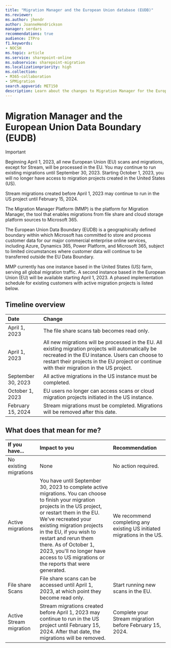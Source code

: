 ```yaml
---
title: "Migration Manager and the European Union database (EUDB)"
ms.reviewer: 
ms.author: jhendr
author: JoanneHendrickson
manager: serdars
recommendations: true
audience: ITPro
f1.keywords:
- NOCSH
ms.topic: article
ms.service: sharepoint-online
ms.subservice: sharepoint-migration
ms.localizationpriority: high
ms.collection: 
- M365-collaboration
- SPMigration
search.appverid: MET150
description: Learn about the changes to Migration Manager for the European Union and how data is processed.
---
```


# Migration Manager and the European Union Data Boundary (EUDB)

>[!Important]
>Beginning April 1, 2023, all new European Union (EU) scans and migrations, except for Stream, will be processed in the EU. 
>You may continue to run existing migrations until September 30, 2023. Starting October 1, 2023, you will no longer have access to migration projects created in the United States (US).
>
>Stream migrations created before April 1, 2023 may continue to run in the US project until February 15, 2024.

The Migration Manager Platform (MMP) is the platform for Migration Manager, the tool that enables migrations from file share and cloud storage platform sources to Microsoft 365. 

The European Union Data Boundary (EUDB) is a geographically defined boundary within which Microsoft has committed to store and process customer data for our major commercial enterprise online services, including Azure, Dynamics 365, Power Platform, and Microsoft 365, subject to limited circumstances where customer data will continue to be transferred outside the EU Data Boundary.

MMP currently has one instance based in the United States (US) farm, serving all global migration traffic. A second instance based in the European Union (EU) will be available starting April 1, 2023. A phased implementation schedule for existing customers with active migration projects is listed below.


## Timeline overview

|Date|Change|
|:-----|:-----|
|April 1, 2023|The file share scans tab becomes read only.|
|April 1, 2023|All new migrations will be processed in the EU. All existing migration projects will automatically be recreated in the EU instance.  Users can choose to restart their projects in the EU project or continue with their migration in the US project.|
|September 30, 2023|All active migrations in the US instance must be completed.|
|October 1, 2023|EU users no longer can access scans or cloud migration projects initiated in the US instance.|
|February 15, 2024|Stream migrations must be completed. Migrations will be removed after this date.| 


## What does that mean for me?


|If you have...|Impact to you|Recommendation|
|:-----|:-----|:-----|
|No existing migrations|None|No action required.|
|Active migrations|You have until September 30, 2023 to complete active migrations. You can choose to finish your migration projects in the US project, or restart them in the EU. We've recreated your existing migration projects in the EU, if you wish to restart and rerun them there. As of October 1, 2023, you'll no longer have access to US migrations or the reports that were generated. |We recommend completing any existing US initiated migrations in the US.|
|File share Scans|File share scans can be accessed until April 1, 2023, at which point they become read only.|Start running new scans in the EU.|
|Active Stream migration|Stream migrations created before April 1, 2023 may continue to run in the US project until February 15, 2024. After that date, the migrations will be removed. |Complete your Stream migration before February 15, 2024.|
